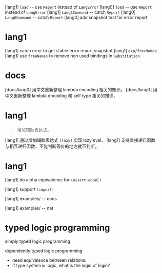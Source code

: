 [lang1] `load` -- use `Report` instead of `LangError`
[lang0] `load` -- use `Report` instead of `LangError`
[lang1] `Lang1Command` -- catch `Report`
[lang0] `Lang0Command` -- catch `Report`
[lang0] add snapshot test for error report

# lang1

[lang1] catch error to get stable error report snapshot
[lang1] `exp/freeNames`
[lang1] use `freeNames` to remove non used bindings in `Substitution`

# docs

[docs/lang0] 用中文重新整理 lambda encoding 相关的知识。
[docs/lang0] 用中文重新整理 lambda encoding 和 self type 相关的知识。

# lang1

> 增加辅助表达式。

[lang1] 通过增加辅助表达式 `(lazy)` 实现 lazy eval。
[lang1] 支持直接递归函数与相互递归函数，不能判断等价的地方就不判断。

# lang1

[lang1] do alpha equivalence for `(assert-equal)`

[lang1] support `(import)`

[lang1] examples/ -- cons

[lang1] examples/ -- nat

# typed logic programming

simply typed logic programming

dependently typed logic programming

- need equivalence between relations.
- if type system is logic, what is the logic of logic?
